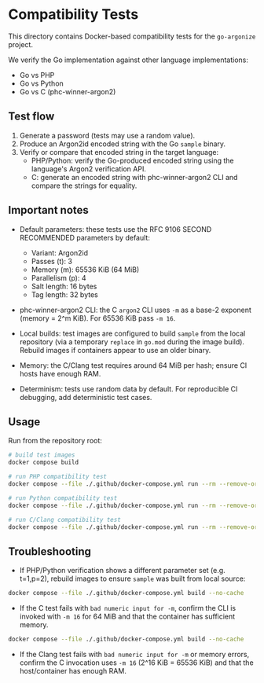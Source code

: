 # Compatibility Tests

This directory contains Docker-based compatibility tests for the `go-argonize` project.

We verify the Go implementation against other language implementations:

- Go vs PHP
- Go vs Python
- Go vs C (phc-winner-argon2)

## Test flow

1. Generate a password (tests may use a random value).
2. Produce an Argon2id encoded string with the Go `sample` binary.
3. Verify or compare that encoded string in the target language:
   - PHP/Python: verify the Go-produced encoded string using the language's Argon2 verification API.
   - C: generate an encoded string with phc-winner-argon2 CLI and compare the strings for equality.

## Important notes

- Default parameters: these tests use the RFC 9106 SECOND RECOMMENDED parameters by default:
  - Variant: Argon2id
  - Passes (t): 3
  - Memory (m): 65536 KiB (64 MiB)
  - Parallelism (p): 4
  - Salt length: 16 bytes
  - Tag length: 32 bytes

- phc-winner-argon2 CLI: the C `argon2` CLI uses `-m` as a base-2 exponent (memory = 2^m KiB). For 65536 KiB pass `-m 16`.

- Local builds: test images are configured to build `sample` from the local repository (via a temporary `replace` in `go.mod` during the image build). Rebuild images if containers appear to use an older binary.

- Memory: the C/Clang test requires around 64 MiB per hash; ensure CI hosts have enough RAM.

- Determinism: tests use random data by default. For reproducible CI debugging, add deterministic test cases.

## Usage

Run from the repository root:

```bash
# build test images
docker compose build

# run PHP compatibility test
docker compose --file ./.github/docker-compose.yml run --rm --remove-orphans php

# run Python compatibility test
docker compose --file ./.github/docker-compose.yml run --rm --remove-orphans python

# run C/Clang compatibility test
docker compose --file ./.github/docker-compose.yml run --rm --remove-orphans clang
```

## Troubleshooting

- If PHP/Python verification shows a different parameter set (e.g. t=1,p=2), rebuild images to ensure `sample` was built from local source:

```bash
docker compose --file ./.github/docker-compose.yml build --no-cache
```

- If the C test fails with `bad numeric input for -m`, confirm the CLI is invoked with `-m 16` for 64 MiB and that the container has sufficient memory.

```bash
docker compose --file ./.github/docker-compose.yml build --no-cache
```

- If the Clang test fails with `bad numeric input for -m` or memory errors, confirm the C invocation uses `-m 16` (2^16 KiB = 65536 KiB) and that the host/container has enough RAM.
